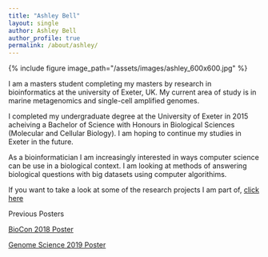 ```yaml
---
title: "Ashley Bell"
layout: single
author: Ashley Bell
author_profile: true
permalink: /about/ashley/
---
```

{% include figure image_path="/assets/images/ashley_600x600.jpg" %}

I am a masters student completing my masters by research in bioinformatics at the university of Exeter, UK. My current area of study is in marine metagenomics and single-cell amplified genomes. 

I completed my undergraduate degree at the University of Exeter in 2015 acheiving a Bachelor of Science with Honours in Biological Sciences (Molecular and Cellular Biology). I am hoping to continue my studies in Exeter in the future. 

As a bioinformatician I am increasingly interested in ways computer science can be use in a biological context. I am looking at methods of answering biological questions with big datasets using computer algorithims.

If you want to take a look at some of the research projects I am part of, [click here](/research/ashley)


Previous Posters

[BioCon 2018 Poster](/assets/ashley_images/Ashley_BioCon_Presentation.pdf)

[Genome Science 2019 Poster](/assets/ashley_images/Genome_Science_Poster.pdf)
